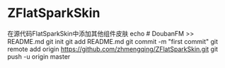 # ZFlatSparkSkin
在源代码FlatSparkSkin中添加其他组件皮肤
echo # DoubanFM >> README.md
git init
git add README.md
git commit -m "first commit"
git remote add origin https://github.com/zhmengqing/ZFlatSparkSkin.git
git push -u origin master
